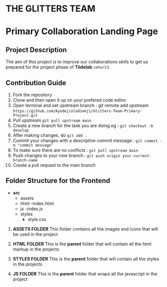 # THE GLITTERS TEAM

# Primary Collaboration Landing Page


## Project Description

The aim of this project is to improve our collaborations skills to get us prepared for the project phase of **Tiidelab** `cohort3.`


## Contribution Guide
1. Fork the repository
2. Clone and then open it up on your prefered code editor
3. Open terminal and set upstream branch : git remote add upstream `https://github.com/Ayodejioladimeji/Glitters-Team-Primary-Project.git`
4. Pull upstream `git pull upstream main`
5. Create a new branch for the task you are doing eg : `git checkout -b develop`
6. After making changes, do `git add .`
7. Commit your changes with a descriptive commit message : `git commit -m "commit message"`
8. To make sure there are no conflicts : `git pull upstream main`
9. Push changes to your new branch : `git push origin your-current-branch-name`
10. Create a pull request to the main branch


## Folder Structure for the Frontend
- **src**
    - assets
    - html
        -index.html
    - js
        -index.js
    - styles
        - style.css



1. **ASSETS FOLDER**
    This folder contains all the images and icons that will be used in the project

2. **HTML FOLDER**
    This is the **parent** folder that will contain all the html markup in the projects

3. **STYLES FOLDER**
    This is the **parent** folder that will contain all the styles in the projects

4.  **JS FOLDER**
    This is the **parent** folder that wraps all the javascript in the project
